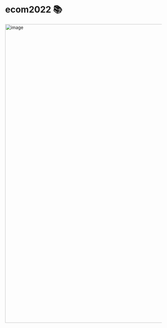# ecom2022 📚
<img width="960" alt="image" src="https://user-images.githubusercontent.com/95669653/168454717-afda4750-f753-402e-8eb1-79a7fffe79e0.png">
